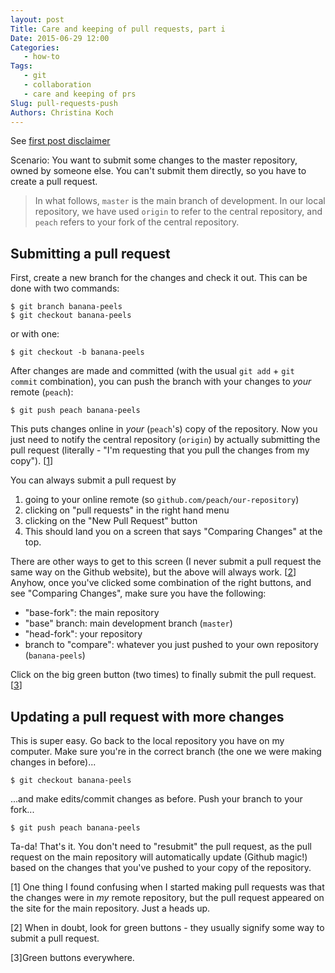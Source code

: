 ```yaml
---
layout: post
Title: Care and keeping of pull requests, part i
Date: 2015-06-29 12:00
Categories: 
   - how-to
Tags: 
   - git
   - collaboration
   - care and keeping of prs
Slug: pull-requests-push
Authors: Christina Koch
---
```


See [first post disclaimer](http://christinalk.github.io/blog/pull-requests.html)

Scenario: You want to submit some changes to the master repository, 
owned by someone else.  You can't submit them directly, so you have to 
create a pull request.  

> In what follows, `master` is the main branch of 
> development.  In our local repository, we have used `origin` 
> to refer to the central repository,  and `peach` refers to your fork of the central 
> repository.  

## Submitting a pull request

First, create a new branch for the changes and check it out.  This can be done 
with two commands: 

~~~
$ git branch banana-peels
$ git checkout banana-peels
~~~

or with one: 

~~~
$ git checkout -b banana-peels
~~~

After changes are made and committed (with the usual `git add` + `git commit` combination), you can push the branch with your changes to *your* remote (`peach`):

~~~
$ git push peach banana-peels
~~~

This puts changes online in *your* (`peach`'s) copy of the repository.  Now you just need 
to notify the central repository (`origin`) by actually submitting the pull request
(literally - "I'm requesting that you pull the changes from my copy").  [[1](#changes)]

You can always submit a pull request by 
1) going to your online remote (so `github.com/peach/our-repository`) 
2) clicking on "pull requests" in the right hand menu
3) clicking on the "New Pull Request" button
4) This should land you on a screen that says "Comparing Changes" at the top.  

There are other ways to get to this screen (I never submit a pull request the same way 
on the Github website), but the above will always work. [[2](#buttons)]
Anyhow, once you've clicked some combination of the right buttons, 
and see "Comparing Changes", make sure you have the following: 

* "base-fork": the main repository
* "base" branch: main development branch (`master`)
* "head-fork": your repository 
* branch to "compare": whatever you just pushed to your own repository 
(`banana-peels`)

Click on the big green button (two times) to finally 
submit the pull request.  [[3](#all-the-buttons)]

## Updating a pull request with more changes

This is super easy. Go back to the local repository you have on my 
computer.  Make sure you're in the correct branch (the one we
were making changes in before)...

~~~
$ git checkout banana-peels
~~~

...and make edits/commit changes as before.  Push your branch to your fork...

~~~
$ git push peach banana-peels
~~~

Ta-da!  That's it.  You
don't need to "resubmit" the pull request, as the pull request on the main 
repository will automatically update (Github magic!) based on the changes 
that you've pushed to your copy of the repository.  

<a name="changes">[1]</a> One thing I found confusing when I started making pull requests was that 
the changes were in *my* remote repository, but the pull request appeared on 
the site for the main repository.  Just a heads up.  

<a name="buttons">[2]</a> When in doubt, look for green buttons - they usually 
signify some way to submit a pull request.  

<a name="all-the-buttons">[3]</a>Green buttons everywhere.  